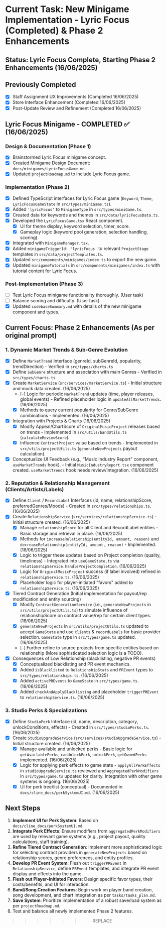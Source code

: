 # Current Task: New Minigame Implementation - Lyric Focus (Completed) & Phase 2 Enhancements

## Status: Lyric Focus Complete, Starting Phase 2 Enhancements (16/06/2025)

## Previously Completed
- [x] Staff Assignment UX Improvements (Completed 16/06/2025)
- [x] Store Interface Enhancement (Completed 16/06/2025)
- [x] Post-Update Review and Refinement (Completed 16/06/2025)

## Lyric Focus Minigame - COMPLETED ✅ (16/06/2025)

### Design & Documentation (Phase 1)
- [x] Brainstormed Lyric Focus minigame concept.
- [x] Created Minigame Design Document: `docs/minigames/LyricFocusGame.md`.
- [x] Updated `projectRoadmap.md` to include Lyric Focus game.

### Implementation (Phase 2)
- [x] Defined TypeScript interfaces for Lyric Focus game (`Keyword`, `Theme`, `LyricFocusGameState` in `src/types/miniGame.ts`).
- [x] Added `'lyricFocus'` to `MinigameType` in `src/types/miniGame.ts`.
- [x] Created data for keywords and themes in `src/data/lyricFocusData.ts`.
- [x] Developed the `LyricFocusGame.tsx` React component.
  - [x] UI for theme display, keyword selection, timer, score.
  - [x] Gameplay logic (keyword pool generation, selection handling, scoring).
- [x] Integrated with `MinigameManager.tsx`.
- [x] Added `minigameTriggerId: 'lyricFocus'` to relevant `ProjectStage` templates in `src/data/projectTemplates.ts`.
- [x] Updated `src/components/minigames/index.ts` to export the new game.
- [x] Updated `minigameTutorials` in `src/components/minigames/index.ts` with tutorial content for Lyric Focus.

### Post-Implementation (Phase 3)
- [ ] Test Lyric Focus minigame functionality thoroughly. (User task)
- [ ] Balance scoring and difficulty. (User task)
- [x] Updated `codebaseSummary.md` with details of the new minigame component and types.

## Current Focus: Phase 2 Enhancements (As per original prompt)

### 1. Dynamic Market Trends & Sub-Genre Evolution
- [x] Define `MarketTrend` Interface (genreId, subGenreId, popularity, trendDirection) - Verified in `src/types/charts.ts`
- [x] Define `SubGenre` structure and association with main Genres - Verified in `src/types/charts.ts`
- [x] Create `MarketService` (`src/services/marketService.ts`) - Initial structure and mock data created. (16/06/2025)
  - [-] Logic for periodic `MarketTrend` updates (time, player releases, global events) - Refined placeholder logic in `updateAllMarketTrends`. (16/06/2025)
  - [x] Methods to query current popularity for Genre/SubGenre combinations - Implemented. (16/06/2025)
- [x] Integration with Projects & Charts (16/06/2025)
  - [x] Modify Appeal/ChartScore of `OriginalMusicProject` releases based on trends - Implemented in `src/utils/bandUtils.ts` (`calculateReviewScore`).
  - [x] Influence `ContractProject` value based on trends - Implemented in `src/utils/projectUtils.ts` (`generateNewProjects` payout calculation).
- [x] Conceptualize UI Feedback (e.g., "Music Industry Report" component, `useMarketTrends` hook). - Initial `MusicIndustryReport.tsx` component created. `useMarketTrends` hook needs review/integration. (16/06/2025)

### 2. Reputation & Relationship Management (Clients/Artists/Labels)
- [x] Define `Client` / `RecordLabel` Interfaces (id, name, relationshipScore, preferredGenres/Moods) - Created in `src/types/relationships.ts`. (16/06/2025)
- [x] Create `RelationshipService` (`src/services/relationshipService.ts`) - Initial structure created. (16/06/2025)
  - [x] Manage `relationshipScore` for all Client and RecordLabel entities - Basic storage and retrieval in place. (16/06/2025)
  - [x] Methods for `increaseRelationship(entityId, amount, reason)` and `decreaseRelationship(entityId, amount, reason)` - Implemented. (16/06/2025)
  - [x] Logic to trigger these updates based on Project completion (quality, timeliness) - Integrated into `useGameState.ts` via `relationshipService.handleProjectCompletion`. (16/06/2025)
  - [x] Logic for `OriginalMusicProject` success (if label involved) refined in `relationshipService.ts`. (16/06/2025)
  - [x] Placeholder logic for player-initiated "favors" added to `relationshipService.ts`. (16/06/2025)
- [x] Tiered Contract Generation (Initial implementation for payout/rep modification and entity sourcing)
  - [x] Modify `ContractGenerationService` (i.e., `generateNewProjects` in `src/utils/projectUtils.ts`) to simulate influence of relationshipScore on contract value/rep for certain client types. (16/06/2025)
  - [x] `generateNewProjects` in `src/utils/projectUtils.ts` updated to accept `GameState` and use `clients` & `recordLabels` for basic provider selection. `GameState` type in `src/types/game.ts` updated. (16/06/2025)
  - [-] Further refine to source projects from specific entities based on relationship (More sophisticated selection logic is a TODO).
- [x] Consequences of Low Relationship (blacklisting, negative PR events)
  - [x] Conceptualized blacklisting and PR event mechanics.
  - [x] Added `isBlacklisted` to `RelationshipStats` and `PREvent` types to `src/types/relationships.ts`. (16/06/2025)
  - [x] Added `activePREvents` to `GameState` in `src/types/game.ts`. (16/06/2025)
  - [x] Added `checkAndApplyBlacklisting` and placeholder `triggerPREvent` to `relationshipService.ts`. (16/06/2025)

### 3. Studio Perks & Specializations
- [x] Define `StudioPerk` Interface (id, name, description, category, unlockConditions, effects) - Created in `src/types/studioPerks.ts`. (16/06/2025)
- [x] Create `StudioUpgradeService` (`src/services/studioUpgradeService.ts`) - Initial structure created. (16/06/2025)
  - [x] Manage available and unlocked perks - Basic logic for `getAvailablePerks`, `canUnlockPerk`, `unlockPerk`, `getOwnedPerks` implemented. (16/06/2025)
  - [x] Logic for applying perk effects to game state - `applyAllPerkEffects` in `studioUpgradeService.ts` reviewed and `AggregatedPerkModifiers` in `src/types/game.ts` updated for clarity. Integration with other game systems is ongoing. (16/06/2025)
  - [x] UI for perk tree/list (conceptual) - Documented in `docs/cline_docs/perkSystemUI.md`. (16/06/2025)

## Next Steps
1.  **Implement UI for Perk System**: Based on `docs/cline_docs/perkSystemUI.md`.
2.  **Integrate Perk Effects**: Ensure modifiers from `aggregatedPerkModifiers` are used by relevant game systems (e.g., project payout, quality calculations, staff training).
3.  **Refine Tiered Contract Generation**: Implement more sophisticated logic for selecting contract providers in `generateNewProjects` based on relationship scores, genre preferences, and entity profiles.
4.  **Develop PR Event System**: Flesh out `triggerPREvent` in `RelationshipService`, define `PREvent` templates, and integrate PR event display and effects into the game.
5.  **Flesh out Player-Initiated Favors**: Design specific favor types, their costs/benefits, and UI for interaction.
6.  **Band/Song Creation Features**: Begin work on player band creation, song development, and chart integration as per `tasks/tasks_plan.md`.
7.  **Save System**: Prioritize implementation of a robust save/load system as per `projectRoadmap.md`.
8.  Test and balance all newly implemented Phase 2 features.
>>>>>>> REPLACE
